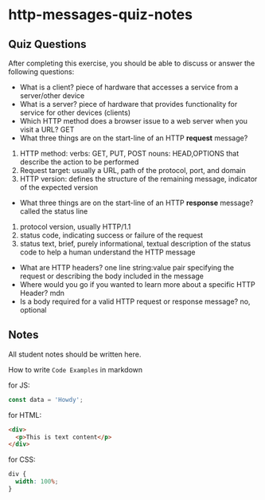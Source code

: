 # http-messages-quiz-notes

## Quiz Questions

After completing this exercise, you should be able to discuss or answer the following questions:

- What is a client?
  piece of hardware that accesses a service from a server/other device
- What is a server?
  piece of hardware that provides functionality for service for other devices (clients)
- Which HTTP method does a browser issue to a web server when you visit a URL?
  GET
- What three things are on the start-line of an HTTP **request** message?

1. HTTP method: verbs: GET, PUT, POST nouns: HEAD,OPTIONS that describe the action to be performed
2. Request target: usually a URL, path of the protocol, port, and domain
3. HTTP version: defines the structure of the remaining message, indicator of the expected version

- What three things are on the start-line of an HTTP **response** message?
  called the status line

1. protocol version, usually HTTP/1.1
2. status code, indicating success or failure of the request
3. status text, brief, purely informational, textual description of the status code to help a human understand the HTTP message

- What are HTTP headers?
  one line string:value pair specifying the request or describing the body included in the message
- Where would you go if you wanted to learn more about a specific HTTP Header?
  mdn
- Is a body required for a valid HTTP request or response message?
  no, optional

## Notes

All student notes should be written here.

How to write `Code Examples` in markdown

for JS:

```javascript
const data = 'Howdy';
```

for HTML:

```html
<div>
  <p>This is text content</p>
</div>
```

for CSS:

```css
div {
  width: 100%;
}
```

